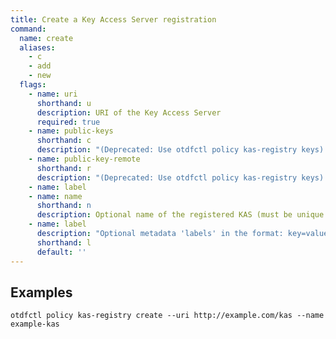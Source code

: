 ```yaml
---
title: Create a Key Access Server registration
command:
  name: create
  aliases:
    - c
    - add
    - new
  flags:
    - name: uri
      shorthand: u
      description: URI of the Key Access Server
      required: true
    - name: public-keys 
      shorthand: c
      description: "(Deprecated: Use otdfctl policy kas-registry keys) One or more public keys saved for the KAS"
    - name: public-key-remote
      shorthand: r
      description: "(Deprecated: Use otdfctl policy kas-registry keys) Remote URI where the public key can be retrieved for the KAS"
    - name: label
    - name: name
      shorthand: n
      description: Optional name of the registered KAS (must be unique within Policy)
    - name: label
      description: "Optional metadata 'labels' in the format: key=value"
      shorthand: l
      default: ''
---
```


## Examples

```shell
otdfctl policy kas-registry create --uri http://example.com/kas --name example-kas
```
